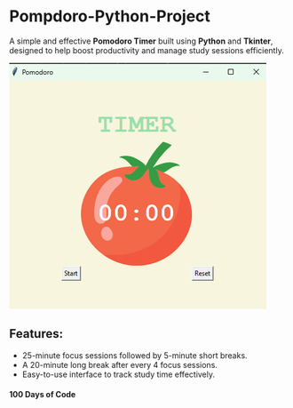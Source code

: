 # Pompdoro-Python-Project
A simple and effective **Pomodoro Timer** built using **Python** and **Tkinter**, designed to help boost productivity and manage study sessions efficiently.<br>

![Example](example.png)
## Features:
- 25-minute focus sessions followed by 5-minute short breaks.
- A 20-minute long break after every 4 focus sessions.
- Easy-to-use interface to track study time effectively.

#### 100 Days of Code
